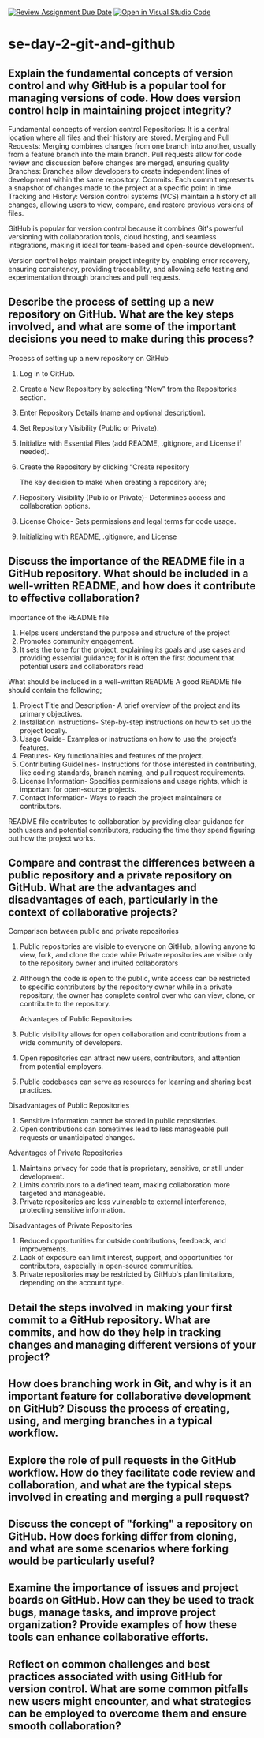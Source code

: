 [![Review Assignment Due Date](https://classroom.github.com/assets/deadline-readme-button-22041afd0340ce965d47ae6ef1cefeee28c7c493a6346c4f15d667ab976d596c.svg)](https://classroom.github.com/a/8wgCKhpZ)
[![Open in Visual Studio Code](https://classroom.github.com/assets/open-in-vscode-2e0aaae1b6195c2367325f4f02e2d04e9abb55f0b24a779b69b11b9e10269abc.svg)](https://classroom.github.com/online_ide?assignment_repo_id=17020877&assignment_repo_type=AssignmentRepo)
# se-day-2-git-and-github
## Explain the fundamental concepts of version control and why GitHub is a popular tool for managing versions of code. How does version control help in maintaining project integrity?

Fundamental concepts of version control
    Repositories: It is a central location where all files and their history are stored.
   Merging and Pull Requests: Merging combines changes from one branch into another, usually from a feature branch into the main branch. Pull requests allow for code review and discussion before changes are merged, ensuring quality
   Branches: Branches allow developers to create independent lines of development within the same repository.
   Commits: Each commit represents a snapshot of changes made to the project at a specific point in time.
   Tracking and History: Version control systems (VCS) maintain a history of all changes, allowing users to view, compare, and restore previous versions of files.
   
   GitHub is popular for version control because it combines Git's powerful versioning with collaboration tools, cloud hosting, and seamless integrations, making it ideal for team-based and open-source development.
   
   Version control helps maintain project integrity by enabling error recovery, ensuring consistency, providing traceability, and allowing safe testing and experimentation through branches and pull requests.


## Describe the process of setting up a new repository on GitHub. What are the key steps involved, and what are some of the important decisions you need to make during this process?

Process of setting up a new repository on GitHub
1. Log in to GitHub.
2. Create a New Repository by selecting “New” from the Repositories section.
3. Enter Repository Details (name and optional description).
4. Set Repository Visibility (Public or Private).
5. Initialize with Essential Files (add README, .gitignore, and License if needed).
6. Create the Repository by clicking “Create repository

   The key decision to make when creating a repository are; 
1. Repository Visibility (Public or Private)- Determines access and collaboration options.
2. License Choice- Sets permissions and legal terms for code usage.
3. Initializing with README, .gitignore, and License



## Discuss the importance of the README file in a GitHub repository. What should be included in a well-written README, and how does it contribute to effective collaboration?

Importance of the README file
1. Helps users understand the purpose and structure of the project
2. Promotes community engagement.
3. It sets the tone for the project, explaining its goals and use cases and providing essential guidance; for it is often the first document that potential users and collaborators read

What should be included in a well-written README
A good README file should contain the following; 
1. Project Title and Description- A brief overview of the project and its primary objectives.
2. Installation Instructions- Step-by-step instructions on how to set up the project locally.
3. Usage Guide- Examples or instructions on how to use the project’s features.
4. Features- Key functionalities and features of the project.
5. Contributing Guidelines- Instructions for those interested in contributing, like coding standards, branch naming, and pull request requirements.
6. License Information- Specifies permissions and usage rights, which is important for open-source projects.
7. Contact Information- Ways to reach the project maintainers or contributors.

README file contributes to collaboration by providing clear guidance for both users and potential contributors, reducing the time they spend figuring out how the project works. 


## Compare and contrast the differences between a public repository and a private repository on GitHub. What are the advantages and disadvantages of each, particularly in the context of collaborative projects?

Comparison between public and private repositories
1. Public repositories are visible to everyone on GitHub, allowing anyone to view, fork, and clone the code while Private repositories are visible only to the repository owner and invited collaborators
2. Although the code is open to the public, write access can be restricted to specific contributors by the repository owner while in a private repository, the owner has complete control over who can view, clone, or contribute to the repository.

   Advantages of Public Repositories
1. Public visibility allows for open collaboration and contributions from a wide community of developers.
2. Open repositories can attract new users, contributors, and attention from potential employers.
3. Public codebases can serve as resources for learning and sharing best practices.

Disadvantages of Public Repositories
1. Sensitive information cannot be stored in public repositories.
1. Open contributions can sometimes lead to less manageable pull requests or unanticipated changes.

Advantages of Private Repositories
1. Maintains privacy for code that is proprietary, sensitive, or still under development.
2. Limits contributors to a defined team, making collaboration more targeted and manageable.
3. Private repositories are less vulnerable to external interference, protecting sensitive information.

Disadvantages of Private Repositories
1. Reduced opportunities for outside contributions, feedback, and improvements.
2. Lack of exposure can limit interest, support, and opportunities for contributors, especially in open-source communities.
3. Private repositories may be restricted by GitHub's plan limitations, depending on the account type.



## Detail the steps involved in making your first commit to a GitHub repository. What are commits, and how do they help in tracking changes and managing different versions of your project?

## How does branching work in Git, and why is it an important feature for collaborative development on GitHub? Discuss the process of creating, using, and merging branches in a typical workflow.

## Explore the role of pull requests in the GitHub workflow. How do they facilitate code review and collaboration, and what are the typical steps involved in creating and merging a pull request?

## Discuss the concept of "forking" a repository on GitHub. How does forking differ from cloning, and what are some scenarios where forking would be particularly useful?

## Examine the importance of issues and project boards on GitHub. How can they be used to track bugs, manage tasks, and improve project organization? Provide examples of how these tools can enhance collaborative efforts.

## Reflect on common challenges and best practices associated with using GitHub for version control. What are some common pitfalls new users might encounter, and what strategies can be employed to overcome them and ensure smooth collaboration?
